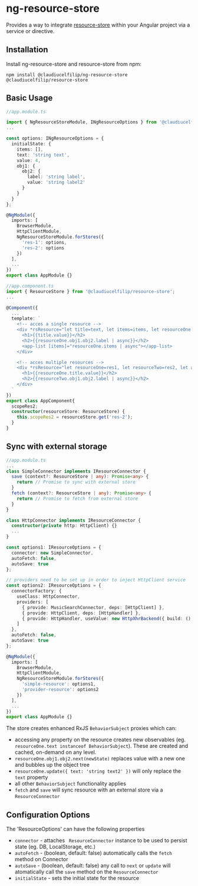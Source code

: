 # ng-resource-store

Provides a way to integrate [resource-store](https://github.com/claudiucelfilip/resource-store) within your Angular project via a service or directive.


## Installation

Install ng-resource-store and resource-store from npm:

`npm install @claudiucelfilip/ng-resource-store @claudiucelfilip/resource-store`

## Basic Usage
```ts
//app.module.ts

import { NgResourceStoreModule, INgResourceOptions } from '@claudiucelfilip/ng-resource-store';
...

const options: INgResourceOptions = {
  initialState: {
    items: [],
    text: 'string text',
    value: 4,
    obj1: {
      obj2: {
        label: 'string label',
        value: 'string label2'
      }
    }
  }
};

@NgModule({
  imports: [
    BrowserModule,
    HttpClientModule,
    NgResourceStoreModule.forStores({
      'res-1': options,
      'res-2': options
    })
  ],
  ...
})
export class AppModule {}
```

```ts
//app.component.ts
import { ResourceStore } from '@claudiucelfilip/resource-store';
...

@Component({
  ...
  template: `
    <!-- acces a single resource -->
    <div *rsResource="let title=text, let items=items, let resourceOne from 'res-1'">
      <h1>{{title.value}}</h2>
      <h2>{{resourceOne.obj1.obj2.label | async}}</h2>
      <app-list [items]="resourceOne.items | async"></app-list>
    </div>

    <!-- acces multiple resources -->
    <div *rsResource="let resourceOne=res1, let resourceTwo=res2, let allResources from {res1: 'res-1', res2: scopeRes2}">
      <h1>{{resourceOne.title.value}}</h2>
      <h2>{{resourceTwo.obj1.obj2.label | async}}</h2>
    </div>
  `
})
export class AppComponent{
  scopeRes2;
  constructor(resourceStore: ResourceStore) {
    this.scopeRes2 = resourceStore.get('res-2');
  }
}

```
## Sync with external storage
```ts
//app.module.ts
...
class SimpleConnector implements IResourceConnector {
  save (context?: ResourceStore | any): Promise<any> {
    return // Promise to sync with external store
  }
  fetch (context?: ResourceStore | any): Promise<any> {
    return // Promise to fetch from external store
  }
}

class HttpConnector implements IResourceConnector {
  constructor(private http: HttpClient) {}
  ...
}

const options1: IResourceOptions = {
  connector: new SimpleConnector,
  autoFetch: false,
  autoSave: true
};

// providers need to be set up in order to inject HttpClient service
const options2: IResourceOptions = {
  connectorFactory: {
    useClass: HttpConnector,
    providers: [
      { provide: MusicSearchConnector, deps: [HttpClient] },
      { provide: HttpClient, deps: [HttpHandler] },
      { provide: HttpHandler, useValue: new HttpXhrBackend({ build: () => new XMLHttpRequest }) },
    ]
  },
  autoFetch: false,
  autoSave: true
};

@NgModule({
  imports: [
    BrowserModule,
    HttpClientModule,
    NgResourceStoreModule.forStores({
      'simple-resource': options1,
      'provider-resource': options2
    })
  ],
  ...
})
export class AppModule {}


```
The store creates enhanced RxJS `BehaviorSubject` proxies which can:
* accessing any property on the resource creates new observables (eg. `resourceOne.text instanceof BehaviorSubject`). These are created and cached, on-demand on any level.
* `resourceOne.obj1.obj2.next(newState)` replaces value with a new one and bubbles up the object tree
* `resourceOne.update({
  text: 'string text2'
})` will only replace the `text` property
* all other `BehaviorSubject` functionality applies
* `fetch` and `save` will sync resource with an external store via a `ResourceConnector`

## Configuration Options
The 'ResourceOptions' can have the following properties
* `connector` - attaches ` ResourceConnector` instance to be used to persist state (eg. DB, LocalStorage, etc.)
* `autoFetch` - (boolean, default: false) automatically calls the `fetch` method on Connector
* `autoSave` - (boolean, default: false) any call to `next` or `update` will atomatically call the `save` method on the `ResourceConnector`
* `initialState` - sets the initial state for the resource
